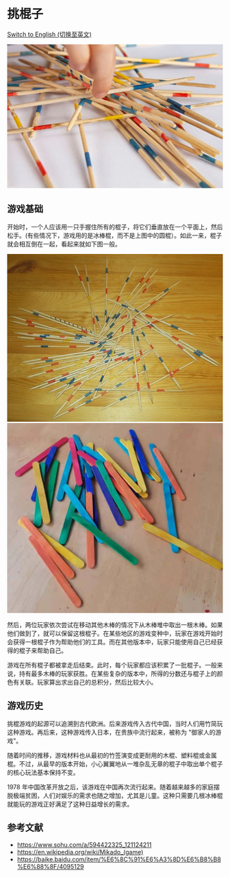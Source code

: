 # 挑棍子

[Switch to English (切换至英文)](../../English/Games/Mikado.md)

![center | 500](../../_Images/mikado%20in%20game.png)

## ​游戏基础

开始时，一个人应该用一只手握住所有的棍子，将它们垂直放在一个平面上，然后松手。(有些情况下，游戏用的是冰棒棍，而不是上图中的圆棍）。如此一来，棍子就会相互倒在一起，看起来就如下图一般。

![center | 500](../../_Images/Spiel_Mikado.jpg) 
![center | 500](../../_Images/popsicle%20sticks.jpg)

然后，两位玩家依次尝试在移动其他木棒的情况下从木棒堆中取出一根木棒。如果他们做到了，就可以保留这根棍子。在某些地区的游戏变种中，玩家在游戏开始时会获得一根棍子作为帮助他们的工具。而在其他版本中，玩家只能使用自己已经获得的棍子来帮助自己。

游戏在所有棍子都被拿走后结束。此时，每个玩家都应该积累了一批棍子。一般来说，持有最多木棒的玩家获胜。在某些复杂的版本中，所得的分数还与棍子上的颜色有关联。玩家算出求出自己的总积分，然后比较大小。

## 游戏历史

挑棍游戏的起源可以追溯到古代欧洲。后来游戏传入古代中国，当时人们用竹简玩这种游戏。再后来，这种游戏传入日本，在贵族中流行起来，被称为 "御家人的游戏"。

随着时间的推移，游戏材料也从最初的竹签演变成更耐用的木棍、塑料棍或金属棍。不过，从最早的版本开始，小心翼翼地从一堆杂乱无章的棍子中取出单个棍子的核心玩法基本保持不变。

​1978 年中国改革开放之后，该游戏在中国再次流行起来。随着越来越多的家庭摆脱极端贫困，人们对娱乐的需求也随之增加，尤其是儿童。这种只需要几根冰棒棍就能玩的游戏正好满足了这种日益增长的需求。

## 参考文献
- https://www.sohu.com/a/594422325_121124211
- https://en.wikipedia.org/wiki/Mikado_(game)
- https://baike.baidu.com/item/%E6%8C%91%E6%A3%8D%E6%B8%B8%E6%88%8F/4095129
